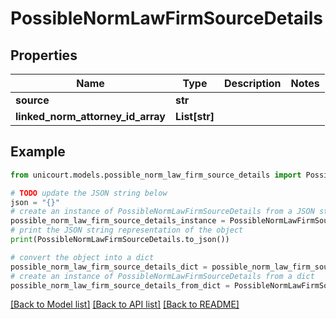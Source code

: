 # PossibleNormLawFirmSourceDetails


## Properties

Name | Type | Description | Notes
------------ | ------------- | ------------- | -------------
**source** | **str** |  | 
**linked_norm_attorney_id_array** | **List[str]** |  | 

## Example

```python
from unicourt.models.possible_norm_law_firm_source_details import PossibleNormLawFirmSourceDetails

# TODO update the JSON string below
json = "{}"
# create an instance of PossibleNormLawFirmSourceDetails from a JSON string
possible_norm_law_firm_source_details_instance = PossibleNormLawFirmSourceDetails.from_json(json)
# print the JSON string representation of the object
print(PossibleNormLawFirmSourceDetails.to_json())

# convert the object into a dict
possible_norm_law_firm_source_details_dict = possible_norm_law_firm_source_details_instance.to_dict()
# create an instance of PossibleNormLawFirmSourceDetails from a dict
possible_norm_law_firm_source_details_from_dict = PossibleNormLawFirmSourceDetails.from_dict(possible_norm_law_firm_source_details_dict)
```
[[Back to Model list]](../README.md#documentation-for-models) [[Back to API list]](../README.md#documentation-for-api-endpoints) [[Back to README]](../README.md)


